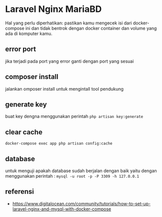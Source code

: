 # Laravel Nginx MariaBD
Hal yang perlu diperhatikan: pastikan kamu mengecek isi dari docker-compose ini dan tidak bentrok dengan docker container dan volume yang ada di komputer kamu.

## error port
jika terjadi pada port yang error ganti dengan port yang sesuai

## composer install
jalankan omposer install untuk mengintall tool pendukung

## generate key
buat key dengna menggunakan perintah ```php artisan key:generate```

## clear cache
```docker-compose exec app php artisan config:cache```

## database
untuk menguji apakah database sudah berjalan dengan baik yaitu dengan menggunakan perintah : ```mysql -u root -p -P 3309 -h 127.0.0.1``` 

## referensi 
- https://www.digitalocean.com/community/tutorials/how-to-set-up-laravel-nginx-and-mysql-with-docker-compose